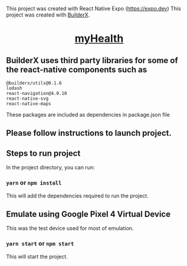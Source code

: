 This project was created with React Native Expo (https://expo.dev)
This project was created with [BuilderX](https://builderx.io/).

<h1 align="center">
  <a href="https://github.com/R3YS/myHealth.git">
    myHealth
  </a>
</h1>


## BuilderX uses third party libraries for some of the react-native components such as

```
@builderx/utils@0.1.6
lodash
react-navigation@4.0.10
react-native-svg
react-native-maps
```

These packages are included as dependencies in package.json file

## Please follow instructions to launch project.

## Steps to run project

In the project directory, you can run:

### `yarn` or `npm install`

This will add the dependencies required to run the project.

## Emulate using Google Pixel 4 Virtual Device

This was the test device used for most of emulation.

### `yarn start` or `npm start`

This will start the project.

